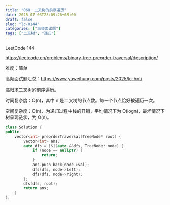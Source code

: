 ```yaml
---
title: "068：二叉树的前序遍历"
date: 2025-07-03T23:09:26+08:00
draft: false
slug: "lc-0144"
categories: ["高频面试题"]
tags: ["二叉树", "递归"]
---
```


LeetCode 144

https://leetcode.cn/problems/binary-tree-preorder-traversal/description/

难度：简单

高频面试题汇总：https://www.yuweihung.com/posts/2025/lc-hot/

递归求二叉树的前序遍历。

时间复杂度：O(n)，其中 n 是二叉树的节点数。每一个节点恰好被遍历一次。

空间复杂度：O(n)，为递归过程中栈的开销，平均情况下为 O(logn)，最坏情况下树呈现链状，为 O(n)。

<!--more-->

```cpp
class Solution {
public:
    vector<int> preorderTraversal(TreeNode* root) {
        vector<int> ans;
        auto dfs = [&](auto &&dfs, TreeNode* node) {
            if (node == nullptr) {
                return;
            }
            ans.push_back(node->val);
            dfs(dfs, node->left);
            dfs(dfs, node->right);
        };
        dfs(dfs, root);
        return ans;
    }
};
```
